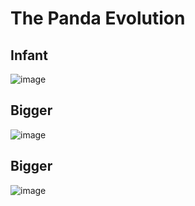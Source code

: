# The Panda Evolution

## Infant
![image](https://vid.alarabiya.net/images/2020/07/22/e32b4dc2-49fc-4cd7-bcc0-df409773f05e/e32b4dc2-49fc-4cd7-bcc0-df409773f05e_16x9_1200x676.JPG?width=1138)
## Bigger
![image](https://encrypted-tbn0.gstatic.com/images?q=tbn:ANd9GcQC9SWbXpJT7i_JRbXVGwoEJGboZ0SBUX1Wv1HbiE4sRqLUkGuiJQEZ9fvrAOL4-9WOhmI&usqp=CAU)
## Bigger
![image](https://encrypted-tbn0.gstatic.com/images?q=tbn:ANd9GcRXdpACdr5C04Y7Pa2d-4wgrzvMmy4q_O-a643Iga0z6P8yqkP4iaD_7KpKhn-6E4JVQkU&usqp=CAU)
